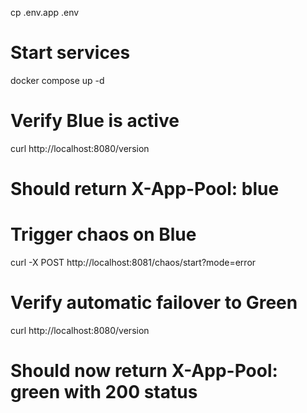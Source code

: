 cp .env.app .env

# Start services
docker compose up -d
# Verify Blue is active
curl http://localhost:8080/version
# Should return X-App-Pool: blue

# Trigger chaos on Blue
curl -X POST http://localhost:8081/chaos/start?mode=error

# Verify automatic failover to Green
curl http://localhost:8080/version
# Should now return X-App-Pool: green with 200 status
